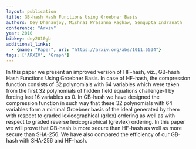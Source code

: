 ```yaml
---
layout: publication
title: GB-hash Hash Functions Using Groebner Basis
authors: Dey Dhananjoy, Mishra1 Prasanna Raghaw, Sengupta Indranath
conference: "Arxiv"
year: 2010
bibkey: dey2010gb
additional_links:
  - {name: "Paper", url: "https://arxiv.org/abs/1011.5534"}
tags: ['ARXIV', 'Graph']
---
```

In this paper we present an improved version of HF-hash, viz., GB-hash Hash Functions Using Groebner Basis. In case of HF-hash, the compression function consists of 32 polynomials with 64 variables which were taken from the first 32 polynomials of hidden field equations challenge-1 by forcing last 16 variables as 0. In GB-hash we have designed the compression function in such way that these 32 polynomials with 64 variables form a minimal Groebner basis of the ideal generated by them with respect to graded lexicographical (grlex) ordering as well as with respect to graded reverse lexicographical (grevlex) ordering. In this paper we will prove that GB-hash is more secure than HF-hash as well as more secure than SHA-256. We have also compared the efficiency of our GB-hash with SHA-256 and HF-hash.
